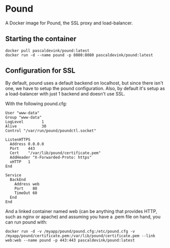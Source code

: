 # Pound

A Docker image for Pound, the SSL proxy and load-balancer.

## Starting the container
```
docker pull pascaldevink/pound:latest
docker run -d --name pound -p 8080:8080 pascaldevink/pound:latest
```

## Configuration for SSL
By default, pound uses a default backend on localhost, but since there isn't one, we have to setup the pound configuration.
Also, by default it's setup as a load-balancer with just 1 backend and doesn't use SSL.

With the following pound.cfg:

```
User "www-data"
Group "www-data"
LogLevel        1
Alive           30
Control "/var/run/pound/poundctl.socket"

ListenHTTPS
  Address 0.0.0.0
  Port    443
  Cert    "/var/lib/pound/certificate.pem"
  AddHeader "X-Forwarded-Proto: https"
  xHTTP   1
End

Service
  BackEnd
    Address web
    Port    80
    TimeOut 60
  End
End
```

And a linked container named web (can be anything that provides HTTP, such as nginx or apache) and assuming you have a .pem file on hand, you can run pound with:

```
docker run -d -v /myapp/pound/pound.cfg:/etc/pound.cfg -v /myapp/pound/certificate.pem:/var/lib/pound/certificate.pem --link web:web --name pound -p 443:443 pascaldevink/pound:latest
```
